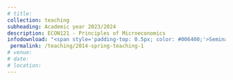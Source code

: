 ```yaml
---
# title:
collection: teaching
subheading: Academic year 2023/2024
description: ECON121 - Principles of Microeconomics
infodownload: "<span style='padding-top: 0.5px; color: #006400;'>Seminar leader</span>"
 permalink: /teaching/2014-spring-teaching-1
# venue: 
# date: 
# location: 
---
```



